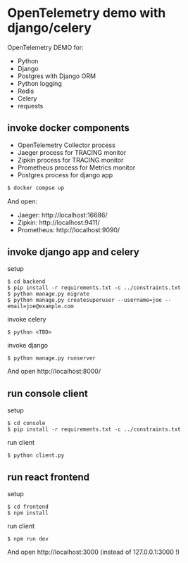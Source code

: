 # OpenTelemetry demo with django/celery

OpenTelemetry DEMO for:

* Python
* Django
* Postgres with Django ORM
* Python logging
* Redis
* Celery
* requests

## invoke docker components

* OpenTelemetry Collector process
* Jaeger process for TRACING monitor
* Zipkin process for TRACING monitor
* Prometheus process for Metrics monitor
* Postgres process for django app

```bash
$ docker compse up
```

And open:

- Jaeger: http://localhost:16686/
- Zipkin: http://localhost:9411/
- Prometheus: http://localhost:9090/

## invoke django app and celery

setup

```console
$ cd backend
$ pip install -r requirements.txt -c ../constraints.txt
$ python manage.py migrate
$ python manage.py createsuperuser --username=joe --email=joe@example.com
```

invoke celery
```console
$ python <TBD>
```

invoke django
```console
$ python manage.py runserver
```

And open http://localhost:8000/

## run console client

setup

```console
$ cd console
$ pip install -r requirements.txt -c ../constraints.txt
```

run client
```console
$ python client.py
```

## run react frontend

setup

```console
$ cd frontend
$ npm install
```

run client
```console
$ npm run dev
```

And open http://localhost:3000 (instead of 127.0.0.1:3000 !)
